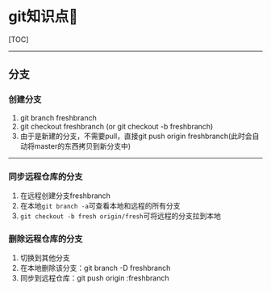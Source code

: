 # git知识点🧀️

[TOC]

------

## 分支

### 创建分支

1. git branch freshbranch
2. git checkout freshbranch (or git checkout -b freshbranch)
3. 由于是新建的分支，不需要pull，直接git push origin freshbranch(此时会自动将master的东西拷贝到新分支中)

------

### 同步远程仓库的分支

1. 在远程创建分支freshbranch
2. 在本地`git branch -a`可查看本地和远程的所有分支
3. `git checkout -b fresh origin/fresh`可将远程的分支拉到本地

### 删除远程仓库的分支

1. 切换到其他分支
2. 在本地删除该分支：git branch -D freshbranch
3. 同步到远程仓库：git push origin :freshbranch